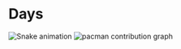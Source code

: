 # Days
<img src="https://raw.githubusercontent.com/91Daysss/Days/output/snake.svg" alt="Snake animation" />

<picture>
  <source media="(prefers-color-scheme: dark)" srcset="https://raw.githubusercontent.com/91Days/91Days/output/pacman-contribution-graph-dark.svg">
  <source media="(prefers-color-scheme: light)" srcset="https://raw.githubusercontent.com/91Days/91Days/output/pacman-contribution-graph.svg">
  <img alt="pacman contribution graph" src="https://raw.githubusercontent.com/91Days/91Days/output/pacman-contribution-graph.svg">
</picture>

###
